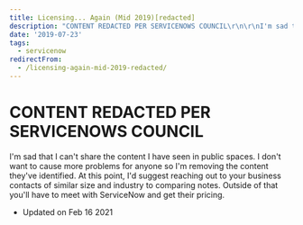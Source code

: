 ```yaml
---
title: Licensing... Again (Mid 2019)[redacted]
description: "CONTENT REDACTED PER SERVICENOWS COUNCIL\r\n\r\nI'm sad that I can't share the content I have seen in public spaces. I don't want to cause more problems for anyo..."
date: '2019-07-23'
tags:
  - servicenow
redirectFrom:
  - /licensing-again-mid-2019-redacted/
---
```


<!--StartFragment-->

# CONTENT REDACTED PER SERVICENOWS COUNCIL

I'm sad that I can't share the content I have seen in public spaces. I don't want to cause more problems for anyone so I'm removing the content they've identified. At this point, I'd suggest reaching out to your business contacts of similar size and industry to comparing notes. Outside of that you'll have to meet with ServiceNow and get their pricing.

* Updated on Feb 16 2021

<!--EndFragment-->